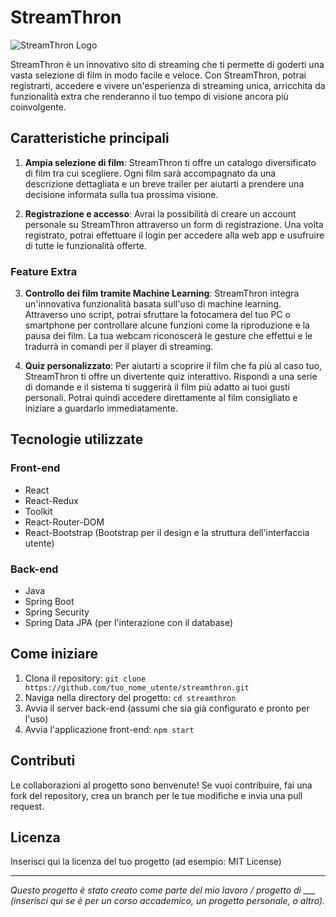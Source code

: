 # StreamThron

![StreamThron Logo](link_al_tuo_logo_se_hai_uno.png)

StreamThron è un innovativo sito di streaming che ti permette di goderti una vasta selezione di film in modo facile e veloce. Con StreamThron, potrai registrarti, accedere e vivere un'esperienza di streaming unica, arricchita da funzionalità extra che renderanno il tuo tempo di visione ancora più coinvolgente.

## Caratteristiche principali

1. **Ampia selezione di film**: StreamThron ti offre un catalogo diversificato di film tra cui scegliere. Ogni film sarà accompagnato da una descrizione dettagliata e un breve trailer per aiutarti a prendere una decisione informata sulla tua prossima visione.

2. **Registrazione e accesso**: Avrai la possibilità di creare un account personale su StreamThron attraverso un form di registrazione. Una volta registrato, potrai effettuare il login per accedere alla web app e usufruire di tutte le funzionalità offerte.

### Feature Extra

3. **Controllo dei film tramite Machine Learning**: StreamThron integra un'innovativa funzionalità basata sull'uso di machine learning. Attraverso uno script, potrai sfruttare la fotocamera del tuo PC o smartphone per controllare alcune funzioni come la riproduzione e la pausa dei film. La tua webcam riconoscerà le gesture che effettui e le tradurrà in comandi per il player di streaming.

4. **Quiz personalizzato**: Per aiutarti a scoprire il film che fa più al caso tuo, StreamThron ti offre un divertente quiz interattivo. Rispondi a una serie di domande e il sistema ti suggerirà il film più adatto ai tuoi gusti personali. Potrai quindi accedere direttamente al film consigliato e iniziare a guardarlo immediatamente.

## Tecnologie utilizzate

### Front-end

- React
- React-Redux
- Toolkit
- React-Router-DOM
- React-Bootstrap (Bootstrap per il design e la struttura dell'interfaccia utente)

### Back-end

- Java
- Spring Boot
- Spring Security
- Spring Data JPA (per l'interazione con il database)

## Come iniziare

1. Clona il repository: `git clone https://github.com/tuo_nome_utente/streamthron.git`
2. Naviga nella directory del progetto: `cd streamthron`
3. Avvia il server back-end (assumi che sia già configurato e pronto per l'uso)
4. Avvia l'applicazione front-end: `npm start`

## Contributi

Le collaborazioni al progetto sono benvenute! Se vuoi contribuire, fai una fork del repository, crea un branch per le tue modifiche e invia una pull request.

## Licenza

Inserisci qui la licenza del tuo progetto (ad esempio: MIT License)

---

*Questo progetto è stato creato come parte del mio lavoro / progetto di ___ (inserisci qui se è per un corso accademico, un progetto personale, o altro).*
